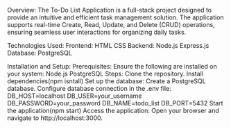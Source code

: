 Overview:
The To-Do List Application is a full-stack project designed to provide an intuitive and efficient task management solution. 
The application supports real-time Create, Read, Update, and Delete (CRUD) operations, ensuring seamless user interactions for organizing daily tasks.

Technologies Used:
Frontend:
HTML
CSS
Backend:
Node.js
Express.js
Database:
PostgreSQL

Installation and Setup:
Prerequisites:
Ensure the following are installed on your system:
Node.js
PostgreSQL
Steps:
Clone the repository.
Install dependencies(npm isntall)
Set up the database:
Create a PostgreSQL database.
Configure database connection in the .env file:
DB_HOST=localhost
DB_USER=your_username
DB_PASSWORD=your_password
DB_NAME=todo_list
DB_PORT=5432
Start the application(npm start)
Access the application:
Open your browser and navigate to http://localhost:3000.
